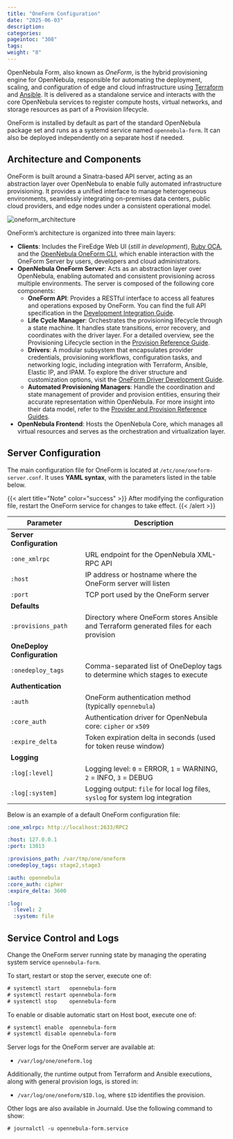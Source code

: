 ```yaml
---
title: "OneForm Configuration"
date: "2025-06-03"
description:
categories:
pageintoc: "308"
tags:
weight: "8"
---
```


<a id="oneform-conf"></a>

OpenNebula Form, also known as *OneForm*, is the hybrid provisioning engine for OpenNebula, responsible for automating the deployment, scaling, and configuration of edge and cloud infrastructure using [Terraform]() and [Ansible](). It is delivered as a standalone service and interacts with the core OpenNebula services to register compute hosts, virtual networks, and storage resources as part of a Provision lifecycle.

OneForm is installed by default as part of the standard OpenNebula package set and runs as a systemd service named `opennebula-form`. It can also be deployed independently on a separate host if needed.

## Architecture and Components

OneForm is built around a Sinatra-based API server, acting as an abstraction layer over OpenNebula to enable fully automated infrastructure provisioning.  It provides a unified interface to manage heterogeneous environments, seamlessly integrating on-premises data centers, public cloud providers, and edge nodes under a consistent operational model.

![oneform_architecture](/images/oneform-arch.png)

OneForm’s architecture is organized into three main layers:

- **Clients**: Includes the FireEdge Web UI (*still in development*), [Ruby OCA](), and the [OpenNebula OneForm CLI](), which enable interaction with the OneForm Server by users, developers and cloud administrators.
- **OpenNebula OneForm Server**: Acts as an abstraction layer over OpenNebula, enabling automated and consistent provisioning across multiple environments. The server is composed of the following core components:
  - **OneForm API**: Provides a RESTful interface to access all features and operations exposed by OneForm. You can find the full API specification in the [Development Integration Guide]().
  - **Life Cycle Manager**: Orchestrates the provisioning lifecycle through a state machine. It handles state transitions, error recovery, and coordinates with the driver layer. For a detailed overview, see the Provisioning Lifecycle section in the [Provision Reference Guide]().
  - **Drivers**: A modular subsystem that encapsulates provider credentials, provisioning workflows, configuration tasks, and networking logic, including integration with Terraform, Ansible, Elastic IP, and IPAM. To explore the driver structure and customization options, visit the [OneForm Driver Development Guide]().
  - **Automated Provisioning Managers**: Handle the coordination and state management of provider and provision entities, ensuring their accurate representation within OpenNebula. For more insight into their data model, refer to the [Provider and Provision Reference Guides]().
- **OpenNebula Frontend**: Hosts the OpenNebula Core, which manages all virtual resources and serves as the orchestration and virtualization layer.

## Server Configuration

The main configuration file for OneForm is located at `/etc/one/oneform-server.conf`.
It uses **YAML syntax**, with the parameters listed in the table below.

{{< alert title="Note" color="success" >}}
After modifying the configuration file, restart the OneForm service for changes to take effect.
{{< /alert >}}

| Parameter               | Description                                                                                          |
|-------------------------|------------------------------------------------------------------------------------------------------|
| **Server Configuration**                                                                                                       |
| `:one_xmlrpc`           | URL endpoint for the OpenNebula XML-RPC API                                                          |
| `:host`                 | IP address or hostname where the OneForm server will listen                                          |
| `:port`                 | TCP port used by the OneForm server                                                                  |
| **Defaults**                                                                                                                   |
| `:provisions_path`      | Directory where OneForm stores Ansible and Terraform generated files for each provision              |
| **OneDeploy Configuration**                                                                                                    |
| `:onedeploy_tags`       | Comma-separated list of OneDeploy tags to determine which stages to execute                          |
| **Authentication**                                                                                                             |
| `:auth`                 | OneForm authentication method (typically `opennebula`)                                               |
| `:core_auth`            | Authentication driver for OpenNebula core: `cipher` or `x509`                                        |
| `:expire_delta`         | Token expiration delta in seconds (used for token reuse window)                                      |
| **Logging**                                                                                                                    |
| `:log[:level]`          | Logging level: `0` = ERROR, `1` = WARNING, `2` = INFO, `3` = DEBUG                                   |
| `:log[:system]`         | Logging output: `file` for local log files, `syslog` for system log integration                      |

Below is an example of a default OneForm configuration file:

```yaml
:one_xmlrpc: http://localhost:2633/RPC2

:host: 127.0.0.1
:port: 13013

:provisions_path: /var/tmp/one/oneform
:onedeploy_tags: stage2,stage3

:auth: opennebula
:core_auth: cipher
:expire_delta: 3600

:log:
  :level: 2
  :system: file
```

## Service Control and Logs

Change the OneForm server running state by managing the operating system service `opennebula-form`.

To start, restart or stop the server, execute one of:

```default
# systemctl start   opennebula-form
# systemctl restart opennebula-form
# systemctl stop    opennebula-form
```

To enable or disable automatic start on Host boot, execute one of:

```default
# systemctl enable  opennebula-form
# systemctl disable opennebula-form
```

Server logs for the OneForm server are available at:

- `/var/log/one/oneform.log`

Additionally, the runtime output from Terraform and Ansible executions, along with general provision logs, is stored in:

- `/var/log/one/oneform/$ID.log`,  where `$ID` identifies the provision.

Other logs are also available in Journald. Use the following command to show:

```default
# journalctl -u opennebula-form.service
```

